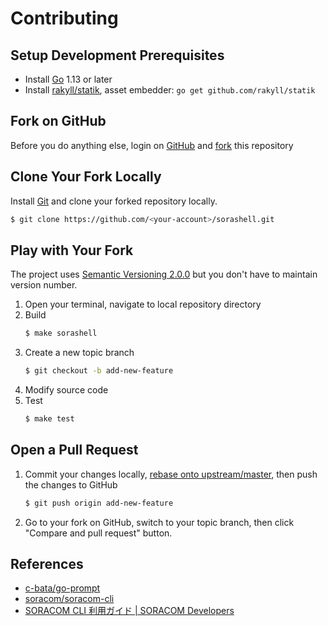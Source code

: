 # Contributing

## Setup Development Prerequisites

- Install [Go](https://golang.org/) 1.13 or later
- Install [rakyll/statik](https://github.com/rakyll/statik), asset embedder: `go get github.com/rakyll/statik`

## Fork on GitHub

Before you do anything else, login on [GitHub](https://github.com/) and [fork](https://help.github.com/articles/fork-a-repo/) this repository

## Clone Your Fork Locally

Install [Git](https://git-scm.com/) and clone your forked repository locally.

```sh
$ git clone https://github.com/<your-account>/sorashell.git
```

## Play with Your Fork

The project uses [Semantic Versioning 2.0.0](http://semver.org/) but you don't have to maintain version number.

1. Open your terminal, navigate to local repository directory
2. Build
   ```sh
   $ make sorashell
   ```
3. Create a new topic branch
   ```sh
   $ git checkout -b add-new-feature
   ```
4. Modify source code
5. Test
   ```sh
   $ make test
   ```

## Open a Pull Request

1. Commit your changes locally, [rebase onto upstream/master](https://github.com/blog/2243-rebase-and-merge-pull-requests), then push the changes to GitHub
   ```sh
   $ git push origin add-new-feature
   ```
2. Go to your fork on GitHub, switch to your topic branch, then click "Compare and pull request" button.

## References

- [c-bata/go-prompt](https://github.com/c-bata/go-prompt/)
- [soracom/soracom-cli](https://github.com/soracom/soracom-cli/)
- [SORACOM CLI 利用ガイド | SORACOM Developers](https://dev.soracom.io/jp/docs/cli_guide/)
